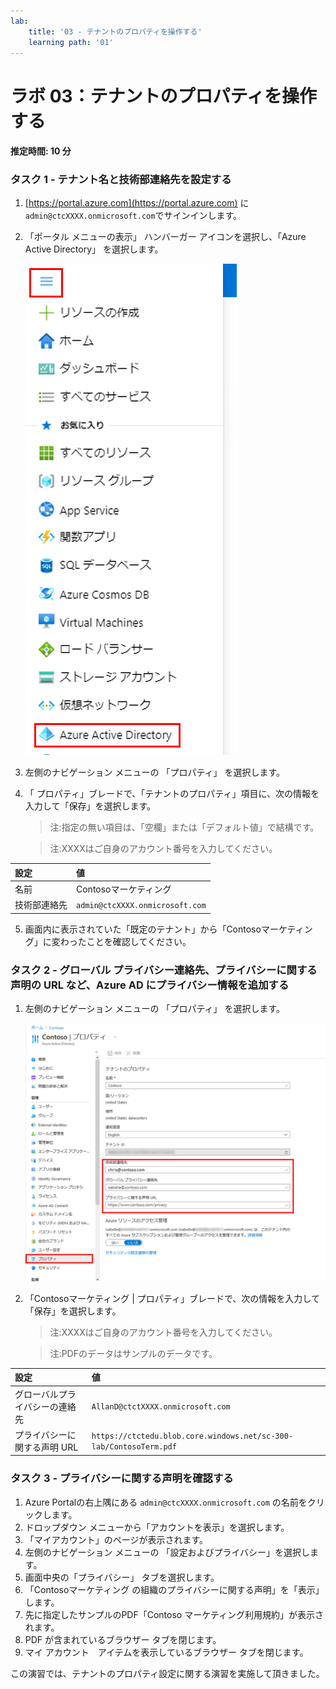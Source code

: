 ```yaml
---
lab:
    title: '03 - テナントのプロパティを操作する'
    learning path: '01'
---
```


# ラボ 03：テナントのプロパティを操作する

#### 推定時間: 10 分

### タスク 1 - テナント名と技術部連絡先を設定する

1. [https://portal.azure.com](https://portal.azure.com) に`admin@ctcXXXX.onmicrosoft.com`でサインインします。

2. 「ポータル メニューの表示」 ハンバーガー アイコンを選択し、「Azure Active Directory」 を選択します。

    ![「Azure Active Directory」が選択された Azure portal メニュー](./media/azure-portal-menu-aad.png)

3. 左側のナビゲーション メニューの 「プロパティ」 を選択します。

4. 「 プロパティ」ブレードで、「テナントのプロパティ」項目に、次の情報を入力して「保存」を選択します。

    > 注:指定の無い項目は、「空欄」または「デフォルト値」で結構です。

    > 注:XXXXはご自身のアカウント番号を入力してください。

| 設定 | 値 |
| :--- | :--- |
| 名前 | Contosoマーケティング |
| 技術部連絡先 | `admin@ctcXXXX.onmicrosoft.com` |

5. 画面内に表示されていた「既定のテナント」から「Contosoマーケティング」に変わったことを確認してください。

      

### タスク 2 - グローバル プライバシー連絡先、プライバシーに関する声明の URL など、Azure AD にプライバシー情報を追加する

1. 左側のナビゲーション メニューの 「プロパティ」 を選択します。

    ![「技術部連絡先」、「グローバル プライバシー連絡先」、「プライバシーに関する声明」の各ボックスが強調表示されている、テナントのプロパティを表示する画面イメージ](./media/properties-area.png)

1. 「Contosoマーケティング | プロパティ」ブレードで、次の情報を入力して「保存」を選択します。

    > 注:XXXXはご自身のアカウント番号を入力してください。

    > 注:PDFのデータはサンプルのデータです。

| 設定                           | 値                                                           |
| :----------------------------- | :----------------------------------------------------------- |
| グローバルプライバシーの連絡先 | `AllanD@ctctXXXX.onmicrosoft.com`                            |
| プライバシーに関する声明 URL   | `https://ctctedu.blob.core.windows.net/sc-300-lab/ContosoTerm.pdf` |



### タスク 3 - プライバシーに関する声明を確認する

1. Azure Portalの右上隅にある `admin@ctcXXXX.onmicrosoft.com` の名前をクリックします。
1. ドロップダウン メニューから「アカウントを表示」を選択します。
1. 「マイアカウント」のページが表示されます。
1. 左側のナビゲーション メニューの 「設定およびプライバシー」を選択します。
1. 画面中央の「プライバシー」 タブを選択します。
1. 「Contosoマーケティング の組織のプライバシーに関する声明」を「表示」します。
1. 先に指定したサンプルのPDF「Contoso マーケティング利用規約」が表示されます。
1. PDF が含まれているブラウザー タブを閉じます。
1. マイ アカウント　アイテムを表示しているブラウザー タブを閉じます。



この演習では、テナントのプロパティ設定に関する演習を実施して頂きました。
